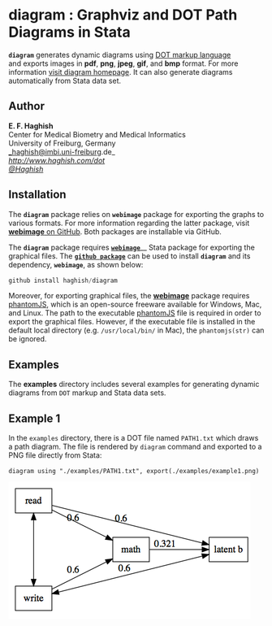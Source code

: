 # diagram : Graphviz and DOT Path Diagrams in Stata

__`diagram`__ generates dynamic diagrams using 
[DOT markup language](http://en.wikipedia.org/wiki/Dot)  
and exports images in __pdf__, __png__, __jpeg__, __gif__, and __bmp__ format. For 
more information [visit diagram homepage](http://www.haghish.com/dot). It can also generate diagrams automatically from Stata data set. 

        
Author
------
  **E. F. Haghish**  
  Center for Medical Biometry and Medical Informatics    
  University of Freiburg, Germany        
  _haghish@imbi.uni-freiburg.de_       
  _http://www.haghish.com/dot_      
  _[@Haghish](https://twitter.com/Haghish)_      
  
Installation
------------

The __`diagram`__ package relies on __`webimage`__ package for exporting the graphs to various formats. For more information regarding the latter package, visit [__webimage__ on GitHub](https://github.com/haghish/webimage). Both packages are installable via GitHub. 

<!--
The __diagram__ releases are also hosted on SSC server. So you can download the latest release as follows:

    ssc install diagram   //NOT YET RELEASED ON SSC
    ssc install webimage  //NOT YET RELEASED ON SSC               


You can also directly download __diagram__ from GitHub which includes the latest beta version (unreleased). -->
<!--To install from GitHub, the `force` 
option ensures that you _reinstall_ the package, even if the release date is not yet changed. The release date only is changed for new releases and not for the current development.  -->

The __`diagram`__ package requires [__`webimage`__](https://github.com/haghish/webimage)__ Stata package for exporting the graphical files. The [__`github package`__](https://github.com/haghish/github) can be used to install __`diagram`__ and its dependency, __`webimage`__, as shown below:

```js
github install haghish/diagram
```

<!--
    net install diagram,  force  from("https://raw.githubusercontent.com/haghish/diagram/master/")
    net install webimage, force  from("https://raw.githubusercontent.com/haghish/webimage/master/")
-->
  
Moreover, for exporting graphical files, the  [__webimage__](https://github.com/haghish/webimage) package requires [phantomJS](http://phantomjs.org/download.html), 
which is an open-source freeware available for Windows, Mac, and Linux. The 
path to the executable [phantomJS](http://phantomjs.org/download.html) file is required in order to export the graphical files. However, if the executable file is installed in the default local 
directory (e.g. `/usr/local/bin/` in Mac), the `phantomjs(str)` can be ignored. 

Examples
------------

The __examples__ directory includes several examples for generating dynamic diagrams from `DOT` markup and Stata data sets. 



Example 1
---------

In the `examples` directory, there is a DOT file named `PATH1.txt` which draws a path diagram. The file is rendered by `diagram` command and exported to a PNG file directly from Stata:

    diagram using "./examples/PATH1.txt", export(./examples/example1.png)
	
![](./examples/example1.png)

